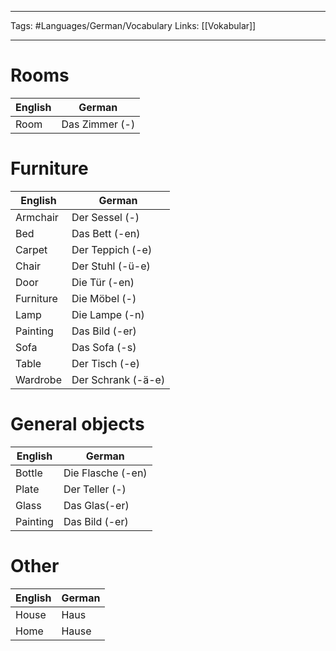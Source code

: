 ___
Tags: #Languages/German/Vocabulary 
Links: [[Vokabular]]
___
# Rooms
English | German
------------ | ------------
Room | Das Zimmer (-)

# Furniture
English | German
------------ | ------------
Armchair | Der Sessel (-)
Bed | Das Bett (-en)
Carpet | Der Teppich (-e)
Chair | Der Stuhl (-ü-e)
Door | Die Tür (-en)
Furniture | Die Möbel (-)
Lamp | Die Lampe (-n)
Painting | Das Bild (-er)
Sofa | Das Sofa (-s)
Table | Der Tisch (-e)
Wardrobe | Der Schrank (-ä-e)

# General objects
English | German
------------ | ------------
Bottle | Die Flasche (-en)
Plate | Der Teller (-)
Glass | Das Glas(-er)
Painting | Das Bild (-er)

# Other
English | German
------------ | ------------
House | Haus
Home | Hause
